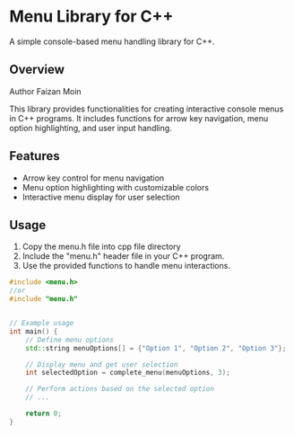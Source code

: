 # Menu Library for C++

A simple console-based menu handling library for C++.

## Overview

Author Faizan Moin

This library provides functionalities for creating interactive console menus in C++ programs. It includes functions for arrow key navigation, menu option highlighting, and user input handling.

## Features

- Arrow key control for menu navigation
- Menu option highlighting with customizable colors
- Interactive menu display for user selection

## Usage
1. Copy the menu.h file into cpp file directory
2. Include the "menu.h" header file in your C++ program.
3. Use the provided functions to handle menu interactions.

```cpp
#include <menu.h>
//or
#include "menu.h"


// Example usage
int main() {
    // Define menu options
    std::string menuOptions[] = {"Option 1", "Option 2", "Option 3"};

    // Display menu and get user selection
    int selectedOption = complete_menu(menuOptions, 3);

    // Perform actions based on the selected option
    // ...

    return 0;
}
